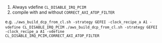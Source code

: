 1. Always vdefine `CL_DISABLE_IRQ_PCIM`
2. compile with and without `CORRECT_AXI_ATOP_FILTER`

e.g.
`./aws_build_dcp_from_cl.sh -strategy GEFEI -clock_recipe_a A1 -vdefine CL_DISABLE_IRQ_PCIM`
`./aws_build_dcp_from_cl.sh -strategy GEFEI -clock_recipe_a A1 -vdefine CL_DISABLE_IRQ_PCIM,CORRECT_AXI_ATOP_FILTER`
